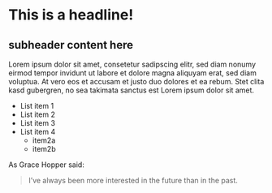 # This is a headline!
## subheader content here
Lorem ipsum dolor sit amet, consetetur sadipscing elitr, sed diam nonumy eirmod tempor invidunt ut labore et dolore magna aliquyam erat, sed diam voluptua. At vero eos et accusam et justo duo dolores et ea rebum. Stet clita kasd gubergren, no sea takimata sanctus est Lorem ipsum dolor sit amet.

* List item 1
* List item 2
* List item 3
* List item 4
	* item2a
	* item2b

As Grace Hopper said:
> I’ve always been more interested
> in the future than in the past.